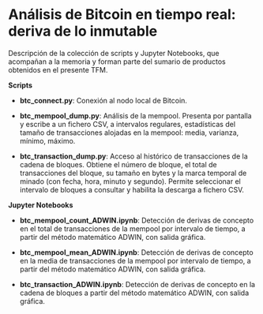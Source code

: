 # Análisis de Bitcoin en tiempo real: deriva de lo inmutable

Descripción de la colección de scripts y Jupyter Notebooks, que acompañan a la memoria y forman parte del sumario de productos obtenidos en el presente TFM.

**Scripts**

* **btc_connect.py**: Conexión al nodo local de Bitcoin.

* **btc_mempool_dump.py**: Análisis de la mempool. Presenta por pantalla y escribe a un fichero CSV, a intervalos regulares, estadísticas del tamaño de transacciones alojadas en la mempool: media, varianza, mínimo, máximo. 

* **btc_transaction_dump.py**: Acceso al histórico de transacciones de la cadena de bloques.
Obtiene el número de bloque, el total de transacciones del bloque, su tamaño en bytes y la marca temporal de minado (con fecha, hora, minuto y segundo).
Permite seleccionar el intervalo de bloques a consultar y habilita la descarga a fichero CSV.

**Jupyter Notebooks**

* **btc_mempool_count_ADWIN.ipynb**: Detección de derivas de concepto en el total de transacciones de la mempool por intervalo de tiempo, a partir del método matemático ADWIN, con salida gráfica.

* **btc_mempool_mean_ADWIN.ipynb**: Detección de derivas de concepto en la media de transacciones de la mempool por intervalo de tiempo, a partir del método matemático ADWIN, con salida gráfica.

* **btc_transaction_ADWIN.ipynb**: Detección de derivas de concepto en la cadena de bloques a partir del método matemático ADWIN, con salida gráfica.
